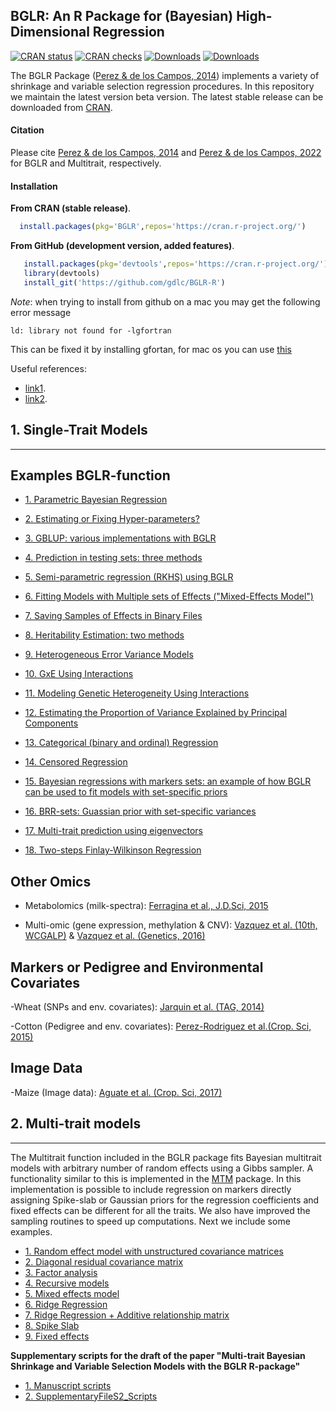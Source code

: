 
## BGLR: An R Package for (Bayesian) High-Dimensional Regression

[![CRAN status](https://www.r-pkg.org/badges/version/BGLR?color=green)](https://CRAN.R-project.org/package=BGLR)
[![CRAN checks](https://badges.cranchecks.info/worst/BGLR.svg)](https://cran.r-project.org/web/checks/check_results_BGLR.html)
[![Downloads](https://cranlogs.r-pkg.org/badges/grand-total/BGLR)](http://www.r-pkg.org/pkg/BGLR)
[![Downloads](http://cranlogs.r-pkg.org/badges/BGLR?color=blue)](http://www.r-pkg.org/pkg/BGLR)


The BGLR Package ([Perez & de los Campos, 2014](https://doi.org/10.1534/genetics.114.164442)) implements a variety of shrinkage and variable selection regression procedures. In this repository we maintain the latest
version beta version. The latest stable release can be downloaded from [CRAN](https://cran.r-project.org/web/packages/BGLR/index.html).


#### Citation

Please cite [Perez & de los Campos, 2014](https://doi.org/10.1534/genetics.114.164442) and [Perez & de los Campos, 2022](https://doi.org/10.1093/genetics/iyac112) for BGLR and Multitrait, respectively.


#### Installation

**From CRAN (stable release)**.

```R
  install.packages(pkg='BGLR',repos='https://cran.r-project.org/')
```

**From GitHub (development version, added features)**.


```R
   install.packages(pkg='devtools',repos='https://cran.r-project.org/')  #1# install devtools
   library(devtools)                                                     #2# load the library
   install_git('https://github.com/gdlc/BGLR-R')                         #3# install BGLR from GitHub
```

*Note*: when trying to install from github on a mac you may get the following error message

```
ld: library not found for -lgfortran
```

This can be fixed it by installing gfortan, for mac os you can use [this](https://github.com/fxcoudert/gfortran-for-macOS/releases)

Useful references:

 - [link1](https://yiqingxu.org/public/BigSurError.pdf).
 - [link2](http://thecoatlessprofessor.com/programming/rcpp-rcpparmadillo-and-os-x-mavericks-lgfortran-and-lquadmath-error/).


## 1. Single-Trait Models
----------------------------------------------------------------

**Examples BGLR-function**
----------------------------------------------------------------

  - [1. Parametric Bayesian Regression](https://github.com/gdlc/BGLR-R/blob/master/inst/md/BayesianAlphabet.md)
  
  - [2. Estimating or Fixing Hyper-parameters?](https://github.com/gdlc/BGLR-R/blob/master/inst/md/hyperparameters.md)
  
  - [3. GBLUP: various implementations with BGLR](https://github.com/gdlc/BGLR-R/blob/master/inst/md/GBLUP.md)
  
  - [4. Prediction in testing sets: three methods](https://github.com/gdlc/BGLR-R/blob/master/inst/md/Validation.md)
  
  - [5. Semi-parametric regression (RKHS) using BGLR](https://github.com/gdlc/BGLR-R/blob/master/inst/md/RKHS.md)
  
  - [6. Fitting Models with Multiple sets of Effects ("Mixed-Effects Model")](https://github.com/gdlc/BGLR-R/blob/master/inst/md/mixedModel.md)
  
  - [7. Saving Samples of Effects in Binary Files](https://github.com/gdlc/BGLR-R/blob/master/inst/md/example_saveEffects.md)
  
  - [8. Heritability Estimation: two methods](https://github.com/gdlc/BGLR-R/blob/master/inst/md/heritability.md)

  - [9. Heterogeneous Error Variance Models](https://github.com/gdlc/BGLR-R/blob/master/inst/md/example_heteroskedastic.md)
  
  - [10. GxE Using Interactions](https://github.com/gdlc/BGLR-R/blob/master/inst/md/GxE_usingInteractions.md)
  
  - [11. Modeling Genetic Heterogeneity Using Interactions](https://github.com/gdlc/BGLR-R/blob/master/inst/md/heterogeneity_interactions.md)
  
  - [12. Estimating the Proportion of Variance Explained by Principal Components](https://github.com/gdlc/BGLR-R/blob/master/inst/md/PC.md)
  
  - [13. Categorical (binary and ordinal) Regression](https://github.com/gdlc/BGLR-R/blob/master/inst/md/categorical.md)
  
  - [14. Censored Regression](https://github.com/gdlc/BGLR-R/blob/master/inst/md/censored.md)


  - [15. Bayesian regressions with markers sets: an example of how BGLR can be used to fit models with set-specific priors](https://github.com/gdlc/BGLR-R/blob/master/inst/md/setMethods.md)
  
  - [16. BRR-sets: Guassian prior with set-specific variances](https://github.com/gdlc/BGLR-R/blob/master/inst/md/BRR_sets.md)
  
  - [17. Multi-trait prediction using eigenvectors](https://github.com/gdlc/BGLR-R/blob/master/inst/md/MULTITRAIT.md)

  - [18. Two-steps Finlay-Wilkinson Regression](https://github.com/gdlc/BGLR-R/blob/master/inst/md/FW_BGLR.md)

**Other Omics**
----------------------------------------------------------------

  - Metabolomics (milk-spectra): [Ferragina et al., J.D.Sci, 2015](https://doi.org/10.3168/jds.2014-9143)
  
  - Multi-omic (gene expression, methylation & CNV): [Vazquez et al. (10th, WCGALP)](https://www.researchgate.net/profile/Sadeep_Shrestha/publication/266077932_Integration_of_Multi-Layer_Omic_Data_for_Prediction_of_Disease_Risk_in_Humans/links/542430f30cf26120b7a72201.pdf) & [Vazquez et al. (Genetics, 2016)](https://doi.org/10.1534/genetics.115.185181)

**Markers or Pedigree and Environmental Covariates**
----------------------------------------------------------------
  -Wheat (SNPs and env. covariates): [Jarquin et al. (TAG, 2014)](https://doi.org/10.1007/s00122-013-2243-1)
  
  -Cotton (Pedigree and env. covariates): [Perez-Rodriguez et al.(Crop. Sci, 2015)](https://doi.org/10.2135/cropsci2014.08.0577)
  
**Image Data**
----------------------------------------------------------------
  -Maize (Image data): [Aguate et al. (Crop. Sci, 2017)](https://doi.org/10.2135/cropsci2017.01.0007)

## 2. Multi-trait models
----------------------------------------------------------------

The Multitrait function included in the BGLR package fits Bayesian multitrait models with 
arbitrary number of random effects using a Gibbs sampler. A functionality similar to this 
is implemented in the [MTM](http://quantgen.github.io/MTM/vignette.html) package. In
this implementation is possible to include regression on markers directly assigning Spike-slab or 
Gaussian priors for the regression coefficients and fixed effects can be different for all the traits.
We also have improved the sampling routines to speed up computations. Next we include some examples.

- [1. Random effect model with unstructured covariance matrices](https://github.com/gdlc/BGLR-R/blob/master/inst/md/RKHS_UN_UN.md)
- [2. Diagonal residual covariance matrix](https://github.com/gdlc/BGLR-R/blob/master/inst/md/RKHS_UN_DIAG.md)
- [3. Factor analysis](https://github.com/gdlc/BGLR-R/blob/master/inst/md/RKHS_FA_DIAG.md)
- [4. Recursive models](https://github.com/gdlc/BGLR-R/blob/master/inst/md/RKHS_REC_DIAG.md)
- [5. Mixed effects model](https://github.com/gdlc/BGLR-R/blob/master/inst/md/RKHS_FIXED_UN_UN.md)
- [6. Ridge Regression](https://github.com/gdlc/BGLR-R/blob/master/inst/md/BRR_UN_UN.md)
- [7. Ridge Regression + Additive relationship matrix](https://github.com/gdlc/BGLR-R/blob/master/inst/md/BRR_UN_RKHS_UN.md)
- [8. Spike Slab](https://github.com/gdlc/BGLR-R/blob/master/inst/md/SS_UN_UN.md)
- [9. Fixed effects](https://github.com/gdlc/BGLR-R/blob/master/inst/md/Fixed_effects_multitrait.md)

**Supplementary scripts for the draft of the paper "Multi-trait Bayesian Shrinkage and Variable Selection Models with the BGLR R-package"**

- [1. Manuscript scripts](https://github.com/gdlc/BGLR-R/blob/master/inst/md/MAUSCRIPT_SCRIPTS.Rmd)
- [2. SupplementaryFileS2_Scripts](https://github.com/gdlc/BGLR-R/blob/master/inst/md/SupplementaryFileS2_SCRIPTS.Rmd)

